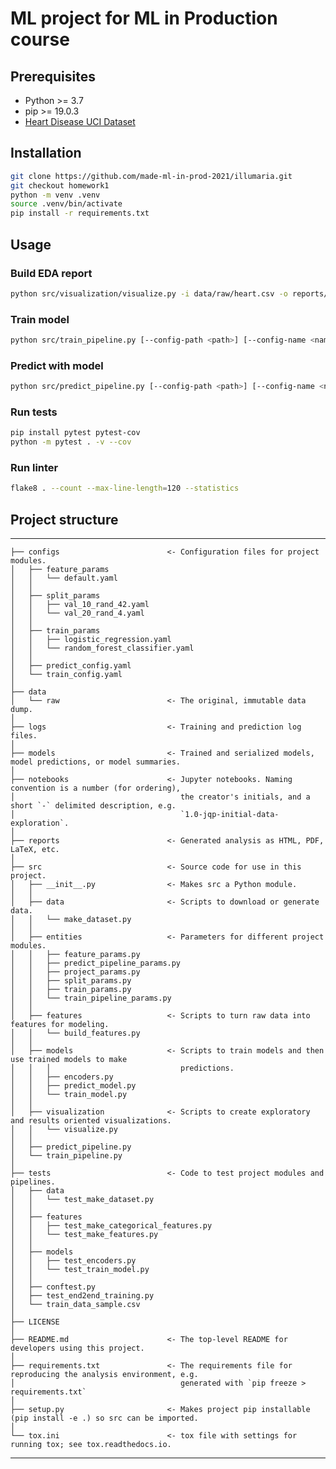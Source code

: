 # ML project for ML in Production course

## Prerequisites

* Python >= 3.7
* pip >= 19.0.3
* [Heart Disease UCI Dataset](https://www.kaggle.com/ronitf/heart-disease-uci)

## Installation

```bash
git clone https://github.com/made-ml-in-prod-2021/illumaria.git
git checkout homework1
python -m venv .venv
source .venv/bin/activate
pip install -r requirements.txt
```

## Usage

### Build EDA report

```bash
python src/visualization/visualize.py -i data/raw/heart.csv -o reports/heart
```

### Train model

```bash
python src/train_pipeline.py [--config-path <path>] [--config-name <name>]
```

### Predict with model

```bash
python src/predict_pipeline.py [--config-path <path>] [--config-name <name>]
```

### Run tests

```bash
pip install pytest pytest-cov
python -m pytest . -v --cov
```

### Run linter

```bash
flake8 . --count --max-line-length=120 --statistics
```

## Project structure
------------

    ├── configs                        <- Configuration files for project modules.
    │   ├── feature_params
    │   │   └── default.yaml
    │   │
    │   ├── split_params
    │   │   ├── val_10_rand_42.yaml
    │   │   └── val_20_rand_4.yaml
    │   │
    │   ├── train_params
    │   │   ├── logistic_regression.yaml
    │   │   └── random_forest_classifier.yaml
    │   │
    │   ├── predict_config.yaml
    │   └── train_config.yaml
    │
    ├── data
    │   └── raw                        <- The original, immutable data dump.
    │
    ├── logs                           <- Training and prediction log files.
    │
    ├── models                         <- Trained and serialized models, model predictions, or model summaries.
    │
    ├── notebooks                      <- Jupyter notebooks. Naming convention is a number (for ordering),
    │                                     the creator's initials, and a short `-` delimited description, e.g.
    │                                     `1.0-jqp-initial-data-exploration`.
    │
    ├── reports                        <- Generated analysis as HTML, PDF, LaTeX, etc.
    │
    ├── src                            <- Source code for use in this project.
    │   ├── __init__.py                <- Makes src a Python module.
    │   │
    │   ├── data                       <- Scripts to download or generate data.
    │   │   └── make_dataset.py
    │   │
    │   ├── entities                   <- Parameters for different project modules.
    │   │   ├── feature_params.py
    │   │   ├── predict_pipeline_params.py
    │   │   ├── project_params.py
    │   │   ├── split_params.py
    │   │   ├── train_params.py
    │   │   └── train_pipeline_params.py    
    │   │
    │   ├── features                   <- Scripts to turn raw data into features for modeling.
    │   │   └── build_features.py
    │   │
    │   ├── models                     <- Scripts to train models and then use trained models to make
    │   │   │                             predictions.
    │   │   ├── encoders.py
    │   │   ├── predict_model.py
    │   │   └── train_model.py
    │   │
    │   ├── visualization              <- Scripts to create exploratory and results oriented visualizations.
    │   │   └── visualize.py
    │   │
    │   ├── predict_pipeline.py
    │   └── train_pipeline.py
    │
    ├── tests                          <- Code to test project modules and pipelines.
    │   ├── data
    │   │   └── test_make_dataset.py
    │   │
    │   ├── features
    │   │   ├── test_make_categorical_features.py
    │   │   └── test_make_features.py
    │   │
    │   ├── models
    │   │   ├── test_encoders.py
    │   │   └── test_train_model.py
    │   │
    │   ├── conftest.py
    │   ├── test_end2end_training.py
    │   └── train_data_sample.csv
    │
    ├── LICENSE
    │
    ├── README.md                      <- The top-level README for developers using this project.
    │
    ├── requirements.txt               <- The requirements file for reproducing the analysis environment, e.g.
    │                                     generated with `pip freeze > requirements.txt`
    │
    ├── setup.py                       <- Makes project pip installable (pip install -e .) so src can be imported.
    │
    └── tox.ini                        <- tox file with settings for running tox; see tox.readthedocs.io.


------------
